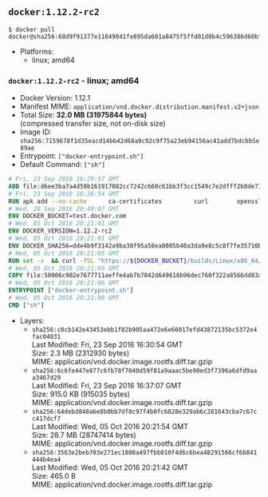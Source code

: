 ## `docker:1.12.2-rc2`

```console
$ docker pull docker@sha256:68d9f91377e11849041fe895da601a8475f5ffd01d0b4c596386d60bf22016a4
```

-	Platforms:
	-	linux; amd64

### `docker:1.12.2-rc2` - linux; amd64

-	Docker Version: 1.12.1
-	Manifest MIME: `application/vnd.docker.distribution.manifest.v2+json`
-	Total Size: **32.0 MB (31975844 bytes)**  
	(compressed transfer size, not on-disk size)
-	Image ID: `sha256:7159678f1d35eacd14bb42d68a9c92c9f75a23eb94156ac41add7bdcbb5e89ae`
-	Entrypoint: `["docker-entrypoint.sh"]`
-	Default Command: `["sh"]`

```dockerfile
# Fri, 23 Sep 2016 16:29:57 GMT
ADD file:d6ee3ba7a4d59b161917082cc7242c660c61bb3f3cc1549c7e2dfff2b0de7104 in / 
# Fri, 23 Sep 2016 16:36:54 GMT
RUN apk add --no-cache 		ca-certificates 		curl 		openssl
# Wed, 28 Sep 2016 20:49:07 GMT
ENV DOCKER_BUCKET=test.docker.com
# Wed, 05 Oct 2016 20:21:01 GMT
ENV DOCKER_VERSION=1.12.2-rc2
# Wed, 05 Oct 2016 20:21:01 GMT
ENV DOCKER_SHA256=dde4b9f3142a9ba38f95a58ea0005b40a3da9e8c5c8f7fe35710be3c71c6ff6b
# Wed, 05 Oct 2016 20:21:05 GMT
RUN set -x 	&& curl -fSL "https://${DOCKER_BUCKET}/builds/Linux/x86_64/docker-${DOCKER_VERSION}.tgz" -o docker.tgz 	&& echo "${DOCKER_SHA256} *docker.tgz" | sha256sum -c - 	&& tar -xzvf docker.tgz 	&& mv docker/* /usr/local/bin/ 	&& rmdir docker 	&& rm docker.tgz 	&& docker -v
# Wed, 05 Oct 2016 20:21:05 GMT
COPY file:50006c902e7677711aeffe4ab7b7042d649618b96dec760f322a8566dd83ab25 in /usr/local/bin/ 
# Wed, 05 Oct 2016 20:21:06 GMT
ENTRYPOINT ["docker-entrypoint.sh"]
# Wed, 05 Oct 2016 20:21:06 GMT
CMD ["sh"]
```

-	Layers:
	-	`sha256:c0cb142e43453ebb1f82b905aa472e6e66017efd43872135bc5372e4fac04031`  
		Last Modified: Fri, 23 Sep 2016 16:30:54 GMT  
		Size: 2.3 MB (2312930 bytes)  
		MIME: application/vnd.docker.image.rootfs.diff.tar.gzip
	-	`sha256:6c6fe447e877c6fb78f7040d59f81a9aaac5be90ed3f7396a6dfd9aaa3467d29`  
		Last Modified: Fri, 23 Sep 2016 16:37:07 GMT  
		Size: 915.0 KB (915035 bytes)  
		MIME: application/vnd.docker.image.rootfs.diff.tar.gzip
	-	`sha256:64debd848a6e8b0bb7df8c97f4b0fc6828e329ab6c281643cba7c67cc417dcf7`  
		Last Modified: Wed, 05 Oct 2016 20:21:54 GMT  
		Size: 28.7 MB (28747414 bytes)  
		MIME: application/vnd.docker.image.rootfs.diff.tar.gzip
	-	`sha256:3563e2beb703e271ec1808a497fbb010f4d6c6bea48291566cf6b841444b4ea4`  
		Last Modified: Wed, 05 Oct 2016 20:21:42 GMT  
		Size: 465.0 B  
		MIME: application/vnd.docker.image.rootfs.diff.tar.gzip
